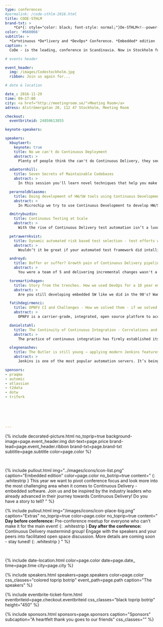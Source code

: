 ```yaml
---
type: conferences
#permalink: /code-sthlm-2016.html
title: CODE-STHLM
brand-txt: >
    *Co*{: style="color: black; font-style: normal;"}De-STHLM<!--power-icon-->
color: '#660066'
subtitle: >
  *Co*ntinuous *De*livery and *DevOps* Conference. *Embedded* edition
caption: >
  CoDe - is the leading, conference in Scandinavia. Now in Stockholm for the second time.

# events header

event_header:
  img: /images/Codestockholm.jpg
  ribbon: Join us again for...

# date & location

date_: 2016-11-29
time: 09—17:00
city: <a href="http://meetingroom.se/">Meeting Room</a>
adress: Alströmergatan 20, 112 47 Stockholm, Meeting Room

checkout:
  eventbriteid: 24850613855

keynote-speakers:

speakers:
  kbuytaert:
    keynote: true
    title: No we can't do Continuous Deployment
    abstract: >
      Plenty of people think the can't do Continuous Delivery, they see limitations in why they can't. They are afraid of making continuous change. I've heard all the excuses, plenty of them are based on wrong understandings of how things really work. So Let's debunk some myths...

  adamtornhill:
    title: Seven Secrets of Maintainable Codebases
    abstract: >
      In this session you'll learn novel techniques that help you make sense of large codebases. You'll learn to identify the code that really matters for your ability to maintain a system, how to prioritize improvements and even evaluate your architecture based on how you actually work with the code. We'll also cover the people side of programming as you learn to mine social information such as communication paths, developer knowledge and hotspots. All techniques are based on software evolution. They use data from the most underused informational source that we have in our industry: our version-control system. Each point is illustrated with a case study from a real-world project.

  perarnoldblaasmo:
    title: Doing development of HW/SW tools using Continuous Development
    abstract: >
      In Microchip we try to use Continuous Development to develop HW/SW tools and applications when inventing new microchips. Looking at challenges, solutions and experiences in a global development environment.

  dmitrybuzdin:
    title: Continuous Testing at Scale
    abstract: >
      With the rise of Continuous Delivery test automation isn’t a luxury anymore — it’s the norm. However, when dealing with highly complex and modular projects you would be disappointed to learn that it is a challenge to set-up a fully automated continuous testing pipeline. The typical problems are tool incompatibility and general lack of suitable solutions to scale out test automation processes. Imagine tens of thousands of automated test cases, which are required to be run for a product to be fully tested. During this talk Dmitry will answer the following questions: How do you run your automated tests in the shortest time frame possible? How can you tell if your functional test coverage is improving? How do you select and run the most appropriate test cases? How do you get actionable insights from the results of your testing process? How to be sure that it’s safe to release a software package to production? This presentation will guide you through a journey of building and improving a test automation pipeline based on Jenkins in a large telco organisation with hundreds of thousands of test executions performed on daily basis. By looking at this example it would be possible to see what tools are currently missing on the market and where the test automation industry should focus its efforts. The talk will outline examples of microservices developed to fill the functional gaps. This experience would be beneficial and applicable to your next large-scale CD project.

  petrawernkvist:
    title: Dynamic automated risk based test selection - test efforts where it matters most
    abstract: >
      Wouldn’t it be great if your automated test framework did intelligent test selections for you? If it tested what’s most important to test every single time without manual effort? Continuous Integration places high demands on automatic regression testing. You need to continuously ensure that your products are of high quality. While doing that, how do you know that you are spending your testing resources on the most important areas when it is not possible to test everything every time? At Westermo we have solved this. We let the automated test framework dynamically select the most important test cases to be executed based on a set of risk factors - every single time we execute a new test round.

  andreyd:
    title: Buffer or suffer? Growth pain of Continuous Delivery pipelines and what to do about it.
    abstract: >
      You were a team of 5 and delivering incremental changes wasn't a problem - if something breaks you just fix it all together. But now you are ten teams. While you fix your colleagues wait. What can you do to avoid pressure and keep delivery pipeline green? I would like to share few ways that I used in different projects to overcome growth issues. Which one would work for you?

  toremartinhagen:
    title: Story from the trenches. How we used DevOps for a 10 year embedded SW project
    abstract: >
      Are you still developing embedded SW like we did in the 90's? Want to jump on the DevOps train, but now sure how to do it? Learn how our SW team started off 10 years ago at the bottom of the DevOps ladder, and how we have climbed it. See how unit tests changed our work. How we introduced automatic HW testing. Automating the build. Taking on Jenkins, and increasingly using more and more of its functions.

  fatihdegirmenci:
    title: OPNFV CI and Challenges - How we solved them - if we solved them at all!
    abstract: >
      OPNFV is a carrier-grade, integrated, open source platform to accelerate the introduction of new NFV products and services. It aims to build the platform by integrating components from different upstream projects such as OpenStack, OpenDaylight, OpenVswitch, KVM and so on. Apart from integrating different components, OPNFV aims to identify gaps in these components and fixes them directly in upstream. OPNFV sees CI/CD to be a solution to its challenges by providing a foundation for developing, integrating and testing OPNFV faster and more efficient through the release cycles. It is crucial for OPNFV and the ecosystem we are building the underlying upstream projects to find the best way to realize the principles and best practices of CI/CD methodologies to reduce the impacts caused by the integration work and be able to provide fast feedback to its own developers and other communities and a stable platform to our users release by release. During this session we will talk about the evolution of OPNFV CI/CD from the project's early days up till now and share our experiences.

  danielstahl:
    title: The Continuity of Continuous Integration - Correlations and Consequences
    abstract: >
      The practice of continuous integration has firmly established itself in the mainstream of the software engineering industry, yet many questions surrounding it remain unanswered. Prominent among these is the issue of scalability: continuous integration has been reported to be possible to scale, but with difficulties. Understanding of the underlying mechanisms causing these difficulties is shallow, however: what is it about size that is problematic, which kind of size, and what aspect of continuous integration does it impede? In a recent multiple-case study (Daniel Ståhl, Torvald Mårtensson and Jan Bosch, 2016) we find that there is indeed a correlation organizational size and composition and the tendency to integrate continuously, and we ask ourselves what this means for software architecture and the manufacturability of software.

  olegnenashev:
    title: The Butler is still young – applying modern Jenkins features to the Embedded area
    abstract: >
      Jenkins is one of the most popular automation servers. It’s being widely used for continuous integration in Embedded projects thanks to its public availability, flexibility and numerous plugins. Actually I consider Jenkins as a generic framework, which can be used for building automation systems after some configuration and integration. In my talk I would like to address common Jenkins use-cases in Embedded projects like integration with development tools, running tests on hardware peripherals and reporting of build results. During the presentation I will focus on new Jenkins features like Pipeline ecosystem and its application in the area: parallelization, failover management, virtualization and build definition libraries.

sponsors:
- praqma
- automic
- atlassian
- t2data
- dotw
- trifork






---
```


{% include decorated-picture.html
no_toprip=true
background-image=page.event_header.img
dot-text=page.price
brand-lead=page.event_header.ribbon
brand-txt=page.brand-txt
subtitle=page.subtitle
color=page.color %}

<br>

{% include pullout.html
img="../images/icons/icon-list.png"
caption="Embedded edition"
color=page.color
no_botrip=true
content="
{: .whitestrip }
This year we want to pivot conference focus and look more into the most challenging area when it comes to Continuous Delivery - embedded software. Join us and be inspired by the industry leaders who already advanced in their journey towards Continuous Delivery! Do you have a story to tell?
"
%}

{% include pullout.html
img="/images/icons/icon-place-big.png"
caption="Extras"
no_toprip=true
color=page.color
no_toprip=true
content="
**Day before conference:** Pre-conference meetup for everyone who can't make it for the main event!
{: .whitestrip }
**Day after the conference:** Continuous Delivery mastermind group! Engage with the speakers and your peers into facilitated open space discussion. More details are coming soon - stay tuned!
{: .whitestrip }
"
%}

<br/>

{% include date-location.html
color=page.color
date=page.date_
time=page.time
city=page.city %}

{% include speakers.html
speakers=page.speakers
color=page.color
css_classes="colored toprip botrip"
event_path=page.path
caption="The speakers" %}

{% include eventbrite-ticket-form.html
eventbriteid=page.checkout.eventbriteid
css_classes="black toprip botrip"
height="450" %}

{% include sponsors.html
sponsors=page.sponsors
caption="Sponsors"
subcaption="A heartfelt thank you goes to our friends"
css_classes="" %}
